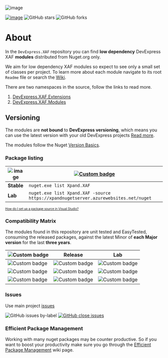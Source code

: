 ![image](https://user-images.githubusercontent.com/159464/66713086-c8c5a800-edae-11e9-9bc1-73ffc0c215fb.png)

[![image](https://img.shields.io/badge/Exclusive%20services%3F-Head%20to%20the%20dashboard-Blue)](https://github.com/sponsors/apobekiaris) ![GitHub stars](https://img.shields.io/github/stars/expandframework/devexpress.xaf?label=Star%20the%20project%20if%20you%20think%20it%20deserves%20it&style=social) ![GitHub forks](https://img.shields.io/github/forks/expandframework/Devexpress.Xaf?label=Fork%20the%20project%20to%20extend%20and%20contribute&style=social)


# About 
In the `DevExpress.XAF` repository you can find **low dependency** DevExpress XAF **modules** distributed from Nuget.org only. 

We aim for low dependency XAF modules so expect to see only a small set of classes per project. To learn more about each module navigate to its root `Readme` file or search the [Wiki](http://xaf.wiki.expandframework.com).

There are two namespaces in the source, follow the links to read more. 
1. [DevExpress.XAF.Extensions](https://github.com/eXpandFramework/XAF/blob/master/src/Extensions/)
2. [DevExpress.XAF.Modules](https://github.com/eXpandFramework/XAF/tree/master/src/Modules)

## Versioning
The modules are **not bound** to **DevExpress versioning**, which means you can use the latest version with your old DevExpress projects [Read more](https://github.com/eXpandFramework/XAF/tree/master/tools/Xpand.VersionConverter).

The modules follow the Nuget [Version Basics](https://docs.microsoft.com/en-us/nuget/reference/package-versioning#version-basics).

### Package listing

| ![image](https://user-images.githubusercontent.com/159464/66713086-c8c5a800-edae-11e9-9bc1-73ffc0c215fb.png) |  [![Custom badge](https://img.shields.io/endpoint.svg?label=Nuget.org&url=https%3A%2F%2Fxpandnugetstats.azurewebsites.net%2Fapi%2Ftotals%2FXAF)](https://www.nuget.org/packages?q=Xpand.XAF) 
|----------|--------
**Stable**|`nuget.exe list Xpand.XAF`
**Lab**|`nuget.exe list Xpand.XAF -source https://xpandnugetserver.azurewebsites.net/nuget`
<sub><sup>[How do I set up a package source in Visual Studio?](https://go.microsoft.com/fwlink/?linkid=698608)</sup></sub>

### Compatibility Matrix 

The modules found in this repository are unit tested and EasyTested, consuming the released packages, against the latest Minor of **each Major version** for the last **three years**.





|![Custom badge](https://img.shields.io/endpoint?style=plastic&url=https%3A%2F%2Fxpandnugetstats.azurewebsites.net%2Fapi%2Ftotals%2FXAFBuild%3Findex%3D1%26branch%3Dmaster%26shield%3Dcoverage)| Release  | Lab|
|---|---|---|
|![Custom badge](https://img.shields.io/endpoint?style=for-the-badge&label=%20&url=https%3A%2F%2Fxpandnugetstats.azurewebsites.net%2Fapi%2Ftotals%2FLatestXAFMinors%3Findex%3D1)|![Custom badge](https://img.shields.io/endpoint?style=plastic&url=https%3A%2F%2Fxpandnugetstats.azurewebsites.net%2Fapi%2Ftotals%2FXAFBuild%3Findex%3D1%26branch%3Dmaster%26shield%3Dtests)|![Custom badge](https://img.shields.io/endpoint?&style=plastic&url=https%3A%2F%2Fxpandnugetstats.azurewebsites.net%2Fapi%2Ftotals%2FXAFBuild%3Findex%3D1%26branch%3Dlab%26shield%3Dtests)
|![Custom badge](https://img.shields.io/endpoint?label=%20&url=https%3A%2F%2Fxpandnugetstats.azurewebsites.net%2Fapi%2Ftotals%2FLatestXAFMinors%3Findex%3D2)|![Custom badge](https://img.shields.io/endpoint?style=plastic&url=https%3A%2F%2Fxpandnugetstats.azurewebsites.net%2Fapi%2Ftotals%2FXAFBuild%3Findex%3D2%26branch%3Dmaster%26shield%3Dtests)|![Custom badge](https://img.shields.io/endpoint?style=plastic&url=https%3A%2F%2Fxpandnugetstats.azurewebsites.net%2Fapi%2Ftotals%2FXAFBuild%3Findex%3D2%26branch%3Dlab%26shield%3Dtests)
|![Custom badge](https://img.shields.io/endpoint?label=%20&url=https%3A%2F%2Fxpandnugetstats.azurewebsites.net%2Fapi%2Ftotals%2FLatestXAFMinors%3Findex%3D3)|![Custom badge](https://img.shields.io/endpoint?style=plastic&url=https%3A%2F%2Fxpandnugetstats.azurewebsites.net%2Fapi%2Ftotals%2FXAFBuild%3Findex%3D3%26branch%3Dmaster%26shield%3Dtests)|![Custom badge](https://img.shields.io/endpoint?style=plastic&url=https%3A%2F%2Fxpandnugetstats.azurewebsites.net%2Fapi%2Ftotals%2FXAFBuild%3Findex%3D3%26branch%3Dlab%26shield%3Dtests)

### Issues
Use main project [issues](https://github.com/eXpandFramework/eXpand/issues/new?assignees=apobekiaris&labels=Question%2C+XAF&template=xaf--question.md&title=)

![GitHub issues by-label](https://img.shields.io/github/issues/expandframework/expand/Standalone_XAF_Modules.svg) [![GitHub close issues](https://img.shields.io/github/issues-closed/eXpandFramework/eXpand/Standalone_XAF_Modules.svg)](https://github.com/eXpandFramework/eXpand/issues?utf8=%E2%9C%93&q=is%3Aissue+is%3Aclosed+sort%3Aupdated-desc+label%3AXAF+)

### Efficient Package Management

Working with many nuget packages may be counter productive. So if you want to boost your productivity make sure you go through the [Efficient Package Management](https://github.com/eXpandFramework/DevExpress.XAF/wiki/Efficient-package-management) wiki page.
